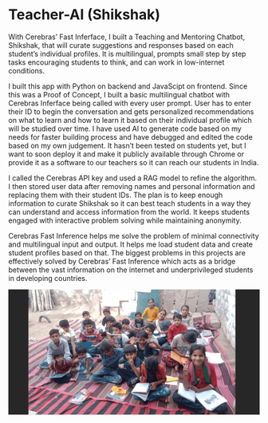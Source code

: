 # Teacher-AI (Shikshak)
With Cerebras’ Fast Inferface, I built a Teaching and Mentoring Chatbot, Shikshak, that will curate suggestions and responses based on each student’s individual profiles. It is multilingual, prompts small step by step tasks encouraging students to think, and can work in low-internet conditions. 

I built this app with Python on backend and JavaScipt on frontend. Since this was a Proof of Concept, I built a basic multilingual chatbot with Cerebras Inferface being called with every user prompt. User has to enter their ID to begin the conversation and gets personalized recommendations on what to learn and how to learn it based on their individual profile which will be studied over time. I have used AI to generate code based on my needs for faster building process and have debugged and edited the code based on my own judgement. It hasn’t been tested on students yet, but I want to soon deploy it and make it publicly available through Chrome or provide it as a software to our teachers so it can reach our students in India.

I called the Cerebras API key and used a RAG model to refine the algorithm. I then stored user data after removing names and personal information and replacing them with their student IDs. The plan is to keep enough information to curate Shikshak so it can best teach students in a way they can understand and access information from the world. It keeps students engaged with interactive problem solving while maintaining anonymity.

Cerebras Fast Inference helps me solve the problem of minimal connectivity and multilingual input and output. It helps me load student data and create student profiles based on that. The biggest problems in this projects are effectively solved by Cerebras’ Fast Inference which acts as a bridge between the vast information on the internet and underprivileged students in developing countries.

![FLY Image](<Screenshot 2024-11-06 at 2.25.59.png>)
